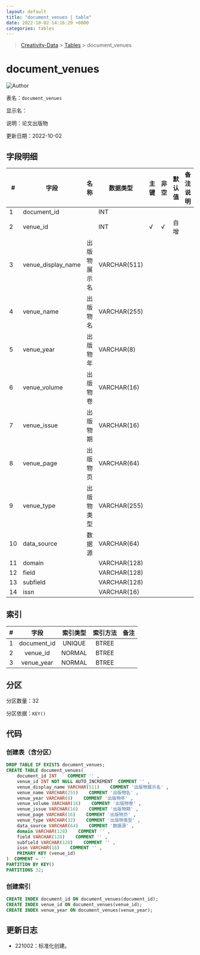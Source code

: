 ```yaml
---
layout: default
title: "document_venues | table"
date: 2022-10-02 14:16:29 +0800
categories: tables
---
```


> [Creativity-Data](/Creativity) > [Tables](/Creativity/tables) > document_venues

# document_venues

![Author](https://img.shields.io/badge/Author-MarioZZJ-blue)

表名：`document_venues`

显示名：

说明：论文出版物

更新日期：2022-10-02

## 字段明细

| **#** | **字段**           | **名称**     | **数据类型** | **主键** | **非空** | **默认值** | **备注说明** |
| ----- | ------------------ | ------------ | ------------ | -------- | -------- | ---------- | ------------ |
| 1     | document_id        |              | INT          |          |          |            |              |
| 2     | venue_id           |              | INT          | √        | √        | 自增       |              |
| 3     | venue_display_name | 出版物展示名 | VARCHAR(511) |          |          |            |              |
| 4     | venue_name         | 出版物名     | VARCHAR(255) |          |          |            |              |
| 5     | venue_year         | 出版物年     | VARCHAR(8)   |          |          |            |              |
| 6     | venue_volume       | 出版物卷     | VARCHAR(16)  |          |          |            |              |
| 7     | venue_issue        | 出版物期     | VARCHAR(16)  |          |          |            |              |
| 8     | venue_page         | 出版物页     | VARCHAR(64)  |          |          |            |              |
| 9     | venue_type         | 出版物类型   | VARCHAR(255)  |          |          |            |              |
| 10    | data_source        | 数据源       | VARCHAR(64) |          |          |            |              |
| 11    | domain             |              | VARCHAR(128) |          |          |            |              |
| 12    | field              |              | VARCHAR(128) |          |          |            |              |
| 13    | subfield           |              | VARCHAR(128) |          |          |            |              |
| 14    | issn               |              | VARCHAR(16)  |          |          |            |              |

## 索引

|  #   |    字段     | 索引类型 | 索引方法 | 备注 |
| :--: | :---------: | :------: | :------: | :--: |
|  1   | document_id |  UNIQUE  |  BTREE   |      |
|  2   |  venue_id   |  NORMAL  |  BTREE   |      |
|  3   | venue_year  |  NORMAL  |  BTREE   |      |

## 分区

分区数量：32

分区依据：`KEY()`

## 代码

### 创建表（含分区）

```SQL
DROP TABLE IF EXISTS document_venues;
CREATE TABLE document_venues(
    document_id INT    COMMENT '' ,
    venue_id INT NOT NULL AUTO_INCREMENT  COMMENT '' ,
    venue_display_name VARCHAR(511)    COMMENT '出版物展示名' ,
    venue_name VARCHAR(255)    COMMENT '出版物名' ,
    venue_year VARCHAR(8)    COMMENT '出版物年' ,
    venue_volume VARCHAR(16)    COMMENT '出版物卷' ,
    venue_issue VARCHAR(16)    COMMENT '出版物期' ,
    venue_page VARCHAR(16)    COMMENT '出版物页' ,
    venue_type VARCHAR(32)    COMMENT '出版物类型' ,
    data_source VARCHAR(64)    COMMENT '数据源' ,
    domain VARCHAR(128)    COMMENT '' ,
    field VARCHAR(128)    COMMENT '' ,
    subfield VARCHAR(128)    COMMENT '' ,
    issn VARCHAR(16)    COMMENT '' ,
    PRIMARY KEY (venue_id)
)  COMMENT = ''
PARTITION BY KEY()
PARTITIONS 32;
```

### 创建索引

```SQL
CREATE INDEX document_id ON document_venues(document_id);
CREATE INDEX venue_id ON document_venues(venue_id);
CREATE INDEX venue_year ON document_venues(venue_year);
```

## 更新日志

* 221002：标准化创建。
